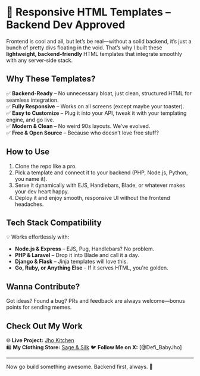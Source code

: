 # 🚀 Responsive HTML Templates – Backend Dev Approved  

Frontend is cool and all, but let’s be real—without a solid backend, it’s just a bunch of pretty divs floating in the void. That’s why I built these **lightweight, backend-friendly** HTML templates that integrate smoothly with any server-side stack.  

## Why These Templates?  
✅ **Backend-Ready** – No unnecessary bloat, just clean, structured HTML for seamless integration.  
✅ **Fully Responsive** – Works on all screens (except maybe your toaster).  
✅ **Easy to Customize** – Plug it into your API, tweak it with your templating engine, and go live.  
✅ **Modern & Clean** – No weird 90s layouts. We’ve evolved.  
✅ **Free & Open Source** – Because who doesn’t love free stuff?  

## How to Use  
1. Clone the repo like a pro.  
2. Pick a template and connect it to your backend (PHP, Node.js, Python, you name it).  
3. Serve it dynamically with EJS, Handlebars, Blade, or whatever makes your dev heart happy.  
4. Deploy it and enjoy smooth, responsive UI without the frontend headaches.  

## Tech Stack Compatibility  
💡 Works effortlessly with:  
- **Node.js & Express** – EJS, Pug, Handlebars? No problem.  
- **PHP & Laravel** – Drop it into Blade and call it a day.  
- **Django & Flask** – Jinja templates will love this.  
- **Go, Ruby, or Anything Else** – If it serves HTML, you're golden.  

## Wanna Contribute?  
Got ideas? Found a bug? PRs and feedback are always welcome—bonus points for sending memes.  

## Check Out My Work  
🌐 **Live Project:** [Jho Kitchen](https://jhokitchen.netlify.app/)  
🛍️ **My Clothing Store:** [Sage & Silk](https://sage-silk.netlify.app/) 
🐦 **Follow Me on X:** [@Defi_BabyJho]  

---

Now go build something awesome. Backend first, always. 🚀  
